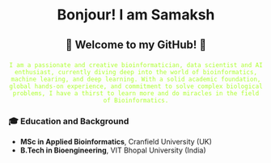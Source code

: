 # <p align="center">Bonjour! I am Samaksh</p>

## <p align="center">👾 Welcome to my GitHub! 👾</p> 
<p align="center"><code style="color : greenyellow;">I am a passionate and creative bioinformatician, data scientist and AI enthusiast, currently diving deep into the world of bioinformatics, machine learing, and deep learning. With a solid academic foundation, global hands-on experience, and commitment to solve complex biological problems, I have a thirst to learn more and do miracles in the field of Bioinformatics.</code></p>

### 🎓 **Education and Background**
- **MSc in Applied Bioinformatics**, Cranfield University (UK)
- **B.Tech in Bioengineering**, VIT Bhopal University (India)
